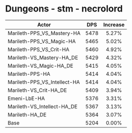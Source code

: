 # Dungeons - stm - necrolord
| Actor | DPS | Increase |
|---|:---:|:---:|
|Marileth-PPS_VS_Mastery-HA|5478|5.27%|
|Marileth-PPS_VS_Magic-HA|5465|5.02%|
|Marileth-PPS_VS_Crit-HA|5460|4.92%|
|Marileth-VS_Mastery-HA_DE|5429|4.32%|
|Marileth-VS_Magic-HA_DE|5415|4.05%|
|Marileth-PPS-HA|5414|4.04%|
|Marileth-PPS_VS_Intellect-HA|5414|4.04%|
|Marileth-VS_Crit-HA_DE|5409|3.94%|
|Emeni-LbE-HA|5376|3.31%|
|Marileth-VS_Intellect-HA_DE|5367|3.13%|
|Marileth-HA_DE|5364|3.07%|
|Base|5204|0.00%|
